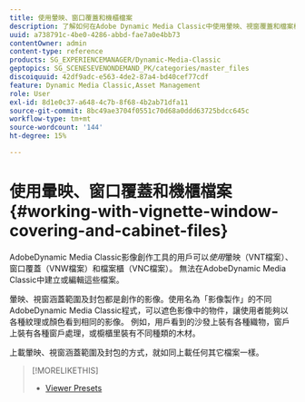 ```yaml
---
title: 使用暈映、窗口覆蓋和機櫃檔案
description: 了解如何在Adobe Dynamic Media Classic中使用暈映、視窗覆蓋和檔案櫃檔案。
uuid: a738791c-4be0-4286-abbd-fae7a0e4bb73
contentOwner: admin
content-type: reference
products: SG_EXPERIENCEMANAGER/Dynamic-Media-Classic
geptopics: SG_SCENESEVENONDEMAND_PK/categories/master_files
discoiquuid: 42df9adc-e563-4de2-87a4-bd40cef77cdf
feature: Dynamic Media Classic,Asset Management
role: User
exl-id: 8d1e0c37-a648-4c7b-8f68-4b2ab71dfa11
source-git-commit: 8bc49ae3704f0551c70d68a0ddd63725bdcc645c
workflow-type: tm+mt
source-wordcount: '144'
ht-degree: 15%

---
```


# 使用暈映、窗口覆蓋和機櫃檔案{#working-with-vignette-window-covering-and-cabinet-files}

AdobeDynamic Media Classic影像創作工具的用戶可以&#x200B;*使用*&#x200B;暈映（VNT檔案）、窗口覆蓋（VNW檔案）和檔案櫃（VNC檔案）。 無法在AdobeDynamic Media Classic中建立或編輯這些檔案。

暈映、視窗涵蓋範圍及封包都是創作的影像。使用名為「影像製作」的不同AdobeDynamic Media Classic程式，可以遮色影像中的物件，讓使用者能夠以各種紋理或顏色看到相同的影像。 例如，用戶看到的沙發上裝有各種織物，窗戶上裝有各種窗戶處理，或櫥櫃里裝有不同種類的木材。

上載暈映、視窗涵蓋範圍及封包的方式，就如同上載任何其它檔案一樣。

>[!MORELIKETHIS]
>
>* [Viewer Presets](application-setup.md#viewer_presets)

